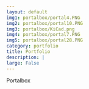 ```yaml
---
layout: default
img1: portalbox/portal4.PNG
img2: portalbox/portal10.PNG
img3: portalbox/KiCad.png
img4: portalbox/portal7.PNG
img5: portalbox/portal28.PNG
category: portfolio
title: Portfolio
description: |
large: False
---
```



Portalbox
